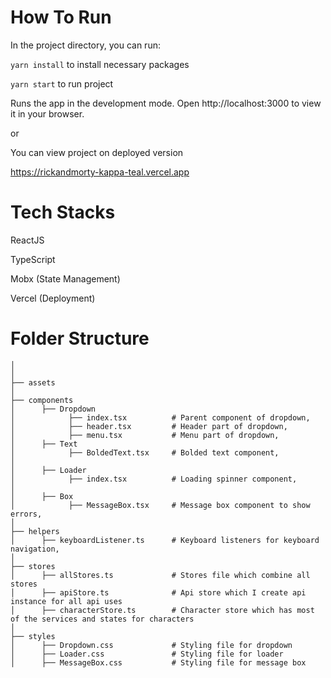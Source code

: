 # How To Run

In the project directory, you can run:

`yarn install` to install necessary packages

`yarn start` to run project

Runs the app in the development mode.
Open http://localhost:3000 to view it in your browser.

or

You can view project on deployed version

https://rickandmorty-kappa-teal.vercel.app

# Tech Stacks

ReactJS

TypeScript

Mobx (State Management)

Vercel (Deployment)

# Folder Structure

    │
    │
    ├── assets
    │
    ├── components
    │      ├── Dropdown
    │            ├── index.tsx          # Parent component of dropdown,
    │            ├── header.tsx         # Header part of dropdown,
    │            ├── menu.tsx           # Menu part of dropdown,
    │      ├── Text
    │            ├── BoldedText.tsx     # Bolded text component,
    │
    │      ├── Loader
    │            ├── index.tsx          # Loading spinner component,
    │
    │      ├── Box
    │            ├── MessageBox.tsx     # Message box component to show errors,
    │
    ├── helpers
    │      ├── keyboardListener.ts      # Keyboard listeners for keyboard navigation,
    │
    ├── stores
    │      ├── allStores.ts             # Stores file which combine all stores
    │      ├── apiStore.ts              # Api store which I create api instance for all api uses
    │      ├── characterStore.ts        # Character store which has most of the services and states for characters
    │
    ├── styles
    │      ├── Dropdown.css             # Styling file for dropdown
    │      ├── Loader.css               # Styling file for loader
    │      ├── MessageBox.css           # Styling file for message box
